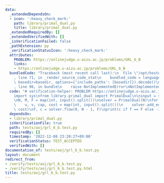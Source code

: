 ```yaml
---
data:
  _extendedDependsOn:
  - icon: ':heavy_check_mark:'
    path: library/primal_dual.py
    title: library/primal_dual.py
  _extendedRequiredBy: []
  _extendedVerifiedWith: []
  _isVerificationFailed: false
  _pathExtension: py
  _verificationStatusIcon: ':heavy_check_mark:'
  attributes:
    PROBLEM: https://onlinejudge.u-aizu.ac.jp/problems/GRL_6_B
    links:
    - https://onlinejudge.u-aizu.ac.jp/problems/GRL_6_B
  bundledCode: "Traceback (most recent call last):\n  File \"/opt/hostedtoolcache/PyPy/3.7.13/x64/site-packages/onlinejudge_verify/documentation/build.py\"\
    , line 71, in _render_source_code_stat\n    bundled_code = language.bundle(stat.path,\
    \ basedir=basedir, options={'include_paths': [basedir]}).decode()\n  File \"/opt/hostedtoolcache/PyPy/3.7.13/x64/site-packages/onlinejudge_verify/languages/python.py\"\
    , line 96, in bundle\n    raise NotImplementedError\nNotImplementedError\n"
  code: "# verification-helper: PROBLEM https://onlinejudge.u-aizu.ac.jp/problems/GRL_6_B\n\
    import sys\nfrom library.primal_dual import PrimalDual\n\ninput = sys.stdin.readline\n\
    \nN, M, F = map(int, input().split())\nsolver = PrimalDual(N)\nfor _ in range(M):\n\
    \    u, v, cap, cost = map(int, input().split())\n    solver.add_edge(u, v, cap,\
    \ cost)\nf, c = solver.flow(0, N - 1, F)\nprint(c if f == F else -1)\n"
  dependsOn:
  - library/primal_dual.py
  isVerificationFile: true
  path: tests/aoj/grl_6_b.test.py
  requiredBy: []
  timestamp: '2022-12-08 23:20:27+09:00'
  verificationStatus: TEST_ACCEPTED
  verifiedWith: []
documentation_of: tests/aoj/grl_6_b.test.py
layout: document
redirect_from:
- /verify/tests/aoj/grl_6_b.test.py
- /verify/tests/aoj/grl_6_b.test.py.html
title: tests/aoj/grl_6_b.test.py
---
```

